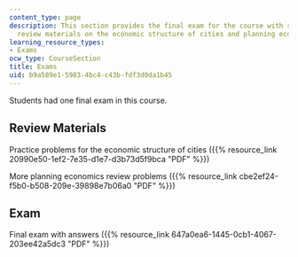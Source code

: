 ```yaml
---
content_type: page
description: This section provides the final exam for the course with solutions, and
  review materials on the economic structure of cities and planning economics.
learning_resource_types:
- Exams
ocw_type: CourseSection
title: Exams
uid: b9a589e1-5983-4bc4-c43b-fdf3d0da1b45
---
```


Students had one final exam in this course.

Review Materials
----------------

Practice problems for the economic structure of cities ({{% resource_link 20990e50-1ef2-7e35-d1e7-d3b73d5f9bca "PDF" %}})

More planning economics review problems ({{% resource_link cbe2ef24-f5b0-b508-209e-39898e7b06a0 "PDF" %}})

Exam
----

Final exam with answers ({{% resource_link 647a0ea6-1445-0cb1-4067-203ee42a5dc3 "PDF" %}})